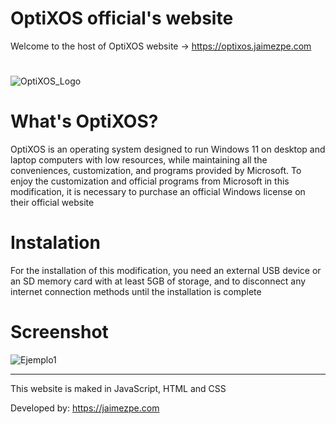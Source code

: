 # OptiXOS official's website
Welcome to the host of OptiXOS website ->
https://optixos.jaimezpe.com
#
![OptiXOS_Logo](https://github.com/user-attachments/assets/12c37dde-b7b3-4c17-b68e-df930f2e0efa)

# What's OptiXOS?
OptiXOS is an operating system designed to run Windows 11 on desktop and laptop computers with low resources, while maintaining all the conveniences, customization, and programs provided by Microsoft. To enjoy the customization and official programs from Microsoft in this modification, it is necessary to purchase an official Windows license on their official website

# Instalation
For the installation of this modification, you need an external USB device or an SD memory card with at least 5GB of storage, and to disconnect any internet connection methods until the installation is complete

# Screenshot
![Ejemplo1](https://github.com/user-attachments/assets/e15466ba-5c0a-4af1-a19b-94a8496b8b73)




--------
This website is maked in JavaScript, HTML and CSS

Developed by: https://jaimezpe.com

